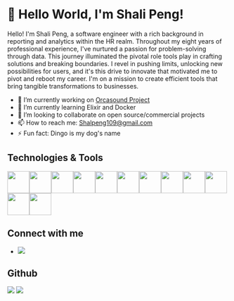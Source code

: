 # 👋 Hello World, I'm Shali Peng!

Hello! I'm Shali Peng, a software engineer with a rich background in reporting and analytics within the HR realm. Throughout my eight years of professional experience, I've nurtured a passion for problem-solving through data. This journey illuminated the pivotal role tools play in crafting solutions and breaking boundaries. I revel in pushing limits, unlocking new possibilities for users, and it's this drive to innovate that motivated me to pivot and reboot my career. I'm on a mission to create efficient tools that bring tangible transformations to businesses.

- 🔭 I’m currently working on [Orcasound Project](https://live.orcasound.net/)
- 🌱 I’m currently learning Elixir and Docker
- 👯 I’m looking to collaborate on open source/commercial projects
- 📫 How to reach me: Shalpeng109@gmail.com
- ⚡ Fun fact: Dingo is my dog's name

## Technologies & Tools

<img height=50 src="https://cdn.jsdelivr.net/gh/devicons/devicon/icons/javascript/javascript-original.svg"/><img height=50 src="https://cdn.jsdelivr.net/gh/devicons/devicon/icons/ruby/ruby-original.svg"/><img height=50 src="https://cdn.jsdelivr.net/gh/devicons/devicon/icons/rails/rails-original.svg"/><img height=50 src="https://cdn.jsdelivr.net/gh/devicons/devicon/icons/python/python-original.svg"/><img height=50 src="https://cdn.jsdelivr.net/gh/devicons/devicon/icons/jupyter/jupyter-original.svg"/><img height=50 src="https://cdn.jsdelivr.net/gh/devicons/devicon/icons/numpy/numpy-original.svg"/><img height=50 src="https://cdn.jsdelivr.net/gh/devicons/devicon/icons/react/react-original.svg" /><img height=50 src="https://cdn.jsdelivr.net/gh/devicons/devicon/icons/postgresql/postgresql-original.svg"/><img height=50 src="https://cdn.jsdelivr.net/gh/devicons/devicon/icons/html5/html5-original.svg" /><img height=50 src="https://cdn.jsdelivr.net/gh/devicons/devicon/icons/css3/css3-original.svg" /><img height=50 src="https://cdn.jsdelivr.net/gh/devicons/devicon/icons/git/git-plain.svg"/><img height=50 src="https://cdn.jsdelivr.net/gh/devicons/devicon/icons/heroku/heroku-original.svg"/>

## Connect with me
- [![](https://img.shields.io/badge/linkedin-%230077B5.svg?style=for-the-badge&logo=linkedin)]([https://www.linkedin.com/in/zluvsand/](https://www.linkedin.com/in/shalipeng/))


## Github 



<img src="https://github-readme-stats.vercel.app/api/top-langs?username=dingodang1113"/>

<img src="https://github-readme-streak-stats.herokuapp.com/?user=dingodang1113"/>
